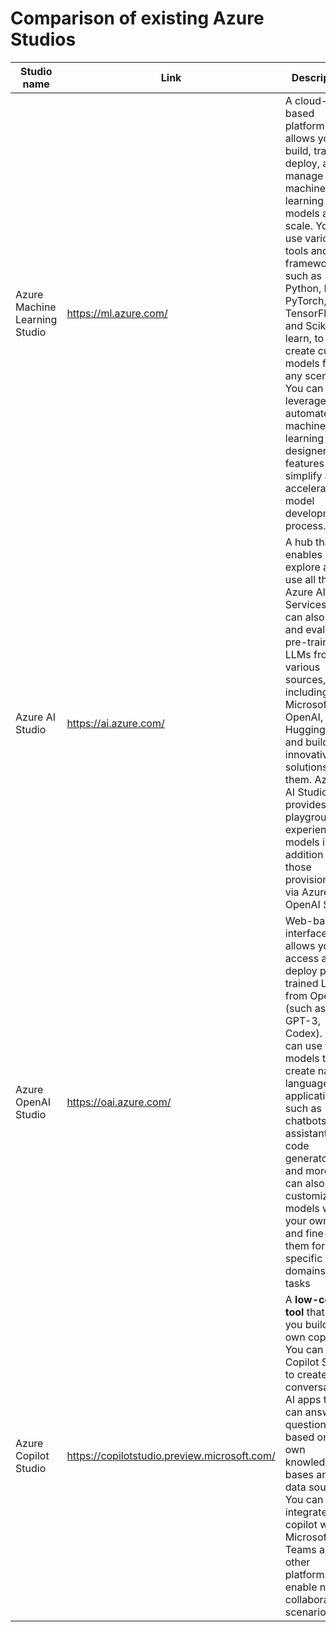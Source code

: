 # Comparison of existing Azure Studios

| Studio name    | Link | Description | Supported models | RAG | 
| -------- | ------- | ------- | ------- | ------- |
| Azure Machine Learning Studio |https://ml.azure.com/| A cloud-based platform that allows you to build, train, deploy, and manage machine learning models at scale. You can use various tools and frameworks, such as Python, R, PyTorch, TensorFlow, and Scikit-learn, to create custom models for any scenario. You can also leverage automated machine learning and designer features to simplify and accelerate the model development process. |  | |
| Azure AI Studio  | https://ai.azure.com/    | A hub that enables you to explore and use all the Azure AI Services. You can also test and evaluate pre-trained LLMs from various sources, including Microsoft, OpenAI, and Hugging Face, and build innovative solutions with them. Azure AI Studio provides a playground experience for models in addition to those provisioned via Azure OpenAI Studio | OpenAi, Hugging Face, Meta models etc | |
| Azure OpenAI Studio | https://oai.azure.com/     | Web-based interface that allows you to access and deploy pre-trained LLMs from OpenAI (such as GPT-3, Codex). You can use these models to create natural language applications, such as chatbots, assistants, code generators, and more. You can also customize the models with your own data and fine-tune them for specific domains or tasks | OpenAI models (GPT-4, GPT-3.5, Embeddings, DALL-E, Whisper) | |
| Azure Copilot Studio    | https://copilotstudio.preview.microsoft.com/    | A **low-code tool** that helps you build your own copilot. You can use Copilot Studio to create conversational AI apps that can answer questions based on your own knowledge bases and data sources. You can also integrate your copilot with Microsoft Teams and other platforms to enable new collaboration scenarios. | | |
